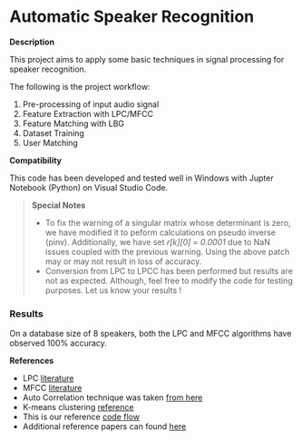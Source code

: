 # Automatic Speaker Recognition

**Description**

This project aims to apply some basic techniques in signal processing for speaker recognition.

The following is the project workflow:
1. Pre-processing of input audio signal
2. Feature Extraction with LPC/MFCC
3. Feature Matching with LBG
4. Dataset Training
5. User Matching

**Compatibility**

This code has been developed and tested well in Windows with Jupter Notebook (Python) on Visual Studio Code.

>**Special Notes**
> - To fix the warning of a singular matrix whose determinant is zero, we have modified it to peform calculations on pseudo inverse (pinv). Additionally, we have set _r[k][0] = 0.0001_ due to NaN issues coupled with the previous warning.
> Using the above patch may or may not result in loss of accuracy.
> - Conversion from LPC to LPCC has been performed but results are not as expected. Although, feel free to modify the code for testing purposes. Let us know your results !

### Results

On a database size of 8 speakers, both the LPC and MFCC algorithms have observed 100% accuracy. 

**References**
- LPC [literature](http://practicalcryptography.com/miscellaneous/machine-learning/linear-prediction-tutorial/)
- MFCC [literature](http://practicalcryptography.com/miscellaneous/machine-learning/guide-mel-frequency-cepstral-coefficients-mfccs/)
- Auto Correlation technique was taken [from here](https://www.philippe-fournier-viger.com/spmf/TimeSeriesAutocorellation.php)
- K-means clustering [reference](https://www.youtube.com/watch?v=1XqG0kaJVHY&feature=youtu.be)
- This is our reference [code flow](https://ccrma.stanford.edu/~orchi/Documents/speaker_recognition_report.pdf)
- Additional reference papers can found [here](https://github.com/STALFivlabs/ASR/tree/master/Reference%20Papers)
